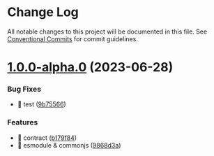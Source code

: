 # Change Log

All notable changes to this project will be documented in this file.
See [Conventional Commits](https://conventionalcommits.org) for commit guidelines.

# [1.0.0-alpha.0](https://github.com/Portkey-Wallet/portkey-web/compare/v0.0.1-alpha.9.1...v1.0.0-alpha.0) (2023-06-28)

### Bug Fixes

- 🐛 test ([9b75566](https://github.com/Portkey-Wallet/portkey-web/commit/9b755663830ddba3f8c1c784beadc57a1ca0345d))

### Features

- 🎸 contract ([b179f84](https://github.com/Portkey-Wallet/portkey-web/commit/b179f84d4b0d7572c53fa5d6e36c31d3efd04891))
- 🎸 esmodule & commonjs ([9868d3a](https://github.com/Portkey-Wallet/portkey-web/commit/9868d3ab692fb2b278ec17ffb95a841a660eb5c4))
